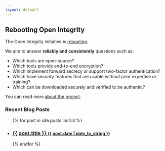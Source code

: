 ```yaml
---
layout: default
---
```


## Rebooting Open Integrity

The Open Integrity Initiative is [rebooting](reboot).

We aim to answer **reliably and consistently** questions such as: 
- Which tools are open-source? 
- Which tools provide end-to-end encryption? 
- Which implement forward secrecy or support two-factor authentication? 
- Which have security features that are usable without prior expertise or training? 
- Which can be downloaded securely and verified to be authentic? 

You can read more [about the project](about).

<div class="related">
  <h3>Recent Blog Posts</h3>
  <ul class="related-posts">
    {% for post in site.posts limit:3 %}
      <li>
        <h3>
          <a href="{{ site.baseurl }}{{ post.url }}">
            {{ post.title }}
            <small>{{ post.date | date_to_string }}</small>
          </a>
        </h3>
      </li>
    {% endfor %}
  </ul>
</div>

